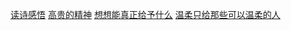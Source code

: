 [读诗感悟](https://www.jianshu.com/p/646af71d6445)
[高贵的精神](https://www.jianshu.com/p/cc7383e94807)
[想想能真正给予什么](https://www.jianshu.com/p/9167f5df5d16)
[温柔只给那些可以温柔的人](https://www.jianshu.com/p/0dfbac6cb344)
